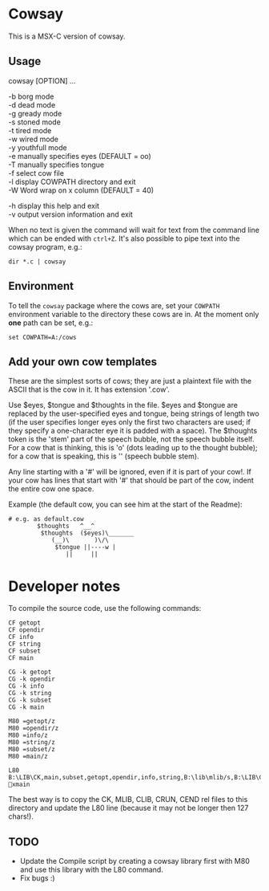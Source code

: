 # Cowsay #

This is a MSX-C version of cowsay.

## Usage #

cowsay [OPTION] ...  

-b borg mode  
-d dead mode  
-g gready mode  
-s stoned mode  
-t tired mode  
-w wired mode  
-y youthfull mode  
-e manually specifies eyes (DEFAULT = oo)  
-T manually specifies tongue  
-f select cow file  
-l display COWPATH directory and exit  
-W Word wrap on x column (DEFAULT = 40)  

-h display this help and exit  
-v output version information and exit  

When no text is given the command will wait for text from the command line which can be ended with ```ctrl+Z```. It's also possible to pipe text into the cowsay program, e.g.:  

```
dir *.c | cowsay
```

## Environment ##

To tell the ```cowsay``` package where the cows are, set your ```COWPATH``` environment variable to the directory these cows are in. At the moment only **one** path can be set, e.g.:

```
set COWPATH=A:/cows
```

## Add your own cow templates ##
These are the simplest sorts of cows; they are just a plaintext file with the ASCII that is the cow in it. It has extension '.cow'.  

Use $eyes, $tongue and $thoughts in the file. $eyes and $tongue are replaced by the user-specified eyes and tongue, being strings of length two (if the user specifies longer eyes only the first two characters are used; if they specify a one-character eye it is padded with a space). The $thoughts token is the 'stem' part of the speech bubble, not the speech bubble itself. For a cow that is thinking, this is 'o' (dots leading up to the thought bubble); for a cow that is speaking, this is '\' (speech bubble stem).  

Any line starting with a '#' will be ignored, even if it is part of your cow!. If your cow has lines that start with '#' that should be part of the cow, indent the entire cow one space.  

Example (the default cow, you can see him at the start of the Readme):

```
# e.g. as default.cow
        $thoughts   ^__^
         $thoughts  ($eyes)\_______
            (__)\       )\/\
             $tongue ||----w |
                ||     ||
```

# Developer notes #

To compile the source code, use the following commands:

```
CF getopt
CF opendir
CF info
CF string
CF subset
CF main

CG -k getopt
CG -k opendir
CG -k info
CG -k string
CG -k subset
CG -k main

M80 =getopt/z
M80 =opendir/z
M80 =info/z
M80 =string/z
M80 =subset/z
M80 =main/z

L80 B:\LIB\CK,main,subset,getopt,opendir,info,string,B:\lib\mlib/s,B:\LIB\CLIB/S,B:\LIB\CRUN/S,CEND,cowsay/N/Y/E:xmain
xmain

```

The best way is to copy the CK, MLIB, CLIB, CRUN, CEND rel files to this directory and update the L80 line (because it may not be longer then 127 chars!).

## TODO ##

- Update the Compile script by creating a cowsay library first with M80 and use this library with the L80 command.
- Fix bugs :)
